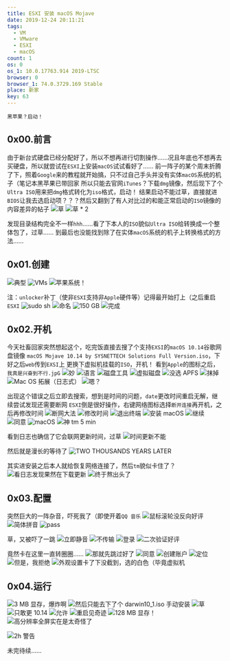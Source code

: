 ```yaml
---
title: ESXI 安装 macOS Mojave
date: 2019-12-24 20:11:21
tags:
  - VM
  - VMware
  - ESXI
  - macOS
count: 1
os: 0
os_1: 10.0.17763.914 2019-LTSC
browser: 0
browser_1: 74.0.3729.169 Stable
place: 新家
key: 63
---
```

    黑苹果？启动！
<!-- more -->
## 0x00.前言
由于新台式硬盘已经分配好了，所以不想再进行切割操作……况且年底也不想再去买硬盘，所以就尝试在`ESXI`上安装`macOS`试试看好了……
前一阵子的某个周末折腾了下，照着`Google`来的教程就开始搞，只不过自己手头并没有实体`macOS`系统的机子（笔记本黑苹果已带回家
所以只能去官网`iTunes`？下载`dmg`镜像，然后现下了个`Ultra ISO`用来把`dmg`格式转化为`iso`格式，启动！
结果启动不能过草，直接就进`BIOS`让我去选启动项？？？然后又翻到了有人对比过的和能正常启动的`ISO`镜像的内容差异的帖子
![草](https://i1.yuangezhizao.cn/Win-10/20191215031908.jpg!webp)
![草 * 2](https://i1.yuangezhizao.cn/Win-10/20191215031922.jpg!webp)

发现目录结构完全不一样`hhh`……看了下本人的`ISO`貌似`Ultra ISO`给转换成一个整体包了，过草……
到最后也没能找到除了在实体`macOS`系统的机子上转换格式的方法……

## 0x01.创建
![典型](https://i1.yuangezhizao.cn/Win-10/20191215030804.jpg!webp)
![VMs](https://i1.yuangezhizao.cn/Win-10/20191215030826.jpg!webp)
![苹果系统！](https://i1.yuangezhizao.cn/Win-10/20191215030849.jpg!webp)

注：`unlocker`补丁（使非`ESXI`支持非`Apple`硬件等）记得最开始打上（之后重启`ESXI`
![sudo sh](https://i1.yuangezhizao.cn/Win-10/20191215030222.jpg!webp)
![命名](https://i1.yuangezhizao.cn/Win-10/20191215030916.jpg!webp)
![150 GB](https://i1.yuangezhizao.cn/Win-10/20191215031120.jpg!webp)
![完成](https://i1.yuangezhizao.cn/Win-10/20191215031825.jpg!webp)

## 0x02.开机
今天社畜回家突然想起这个，吃完饭直接去搜了个支持`EXSI`的`macOS 10.14`谷歌网盘镜像
`macOS Mojave 10.14 by SYSNETTECH Solutions Full Version.iso`，下好之后`web`传到`EXSI`上
更换下虚拟机挂载的`ISO`，开机！
看到`Apple`的图标之后，`我真是兴奋到不行.jpG`
![妙](https://i1.yuangezhizao.cn/Win-10/20191224195302.jpg!webp)
![语言](https://i1.yuangezhizao.cn/Win-10/20191224194248.jpg!webp)
![磁盘工具](https://i1.yuangezhizao.cn/Win-10/20191224194454.jpg!webp)
![虚拟磁盘](https://i1.yuangezhizao.cn/Win-10/20191224194330.jpg!webp)
![没选 APFS](https://i1.yuangezhizao.cn/Win-10/20191224194346.jpg!webp)
![抹掉](https://i1.yuangezhizao.cn/Win-10/20191224194441.jpg!webp)
![Mac OS 拓展（日志式）](https://i1.yuangezhizao.cn/Win-10/20191224195441.jpg!webp)
![嗯？](https://i1.yuangezhizao.cn/Win-10/20191224194512.jpg!webp)

出现这个错误之后立即去搜索，想到是时间的问题，`date`更改时间重启无解，继续尝试发现还需要断网
`ESXI`倒是很好操作，右键网络图标选择`断开连接`再开机，之后再修改时间
![断网大法](https://i1.yuangezhizao.cn/Win-10/20191224195505.jpg!webp)
![修改时间](https://i1.yuangezhizao.cn/Win-10/20191224195650.jpg!webp)
![退出终端](https://i1.yuangezhizao.cn/Win-10/20191224194749.jpg!webp)
![安装 macOS](https://i1.yuangezhizao.cn/Win-10/20191224194300.jpg!webp)
![继续](https://i1.yuangezhizao.cn/Win-10/20191224195712.jpg!webp)
![同意](https://i1.yuangezhizao.cn/Win-10/20191224195738.jpg!webp)
![macOS](https://i1.yuangezhizao.cn/Win-10/20191224195748.jpg!webp)
![神 tm 5 min](https://i1.yuangezhizao.cn/Win-10/20191224195809.jpg!webp)

看到日志也确信了它会联网更新时间，过草
![时间更新不能](https://i1.yuangezhizao.cn/Win-10/20191224201439.jpg!webp)

然后就是漫长的等待了
![TWO THOUSANDS YEARS LATER](https://i1.yuangezhizao.cn/Win-10/20191224205755.jpg!webp)

其实进安装之后本人就给恢复网络连接了，然后`tm`貌似卡住了？
![看日志发现果然在下载更新](https://i1.yuangezhizao.cn/Win-10/20191224202130.jpg!webp)
![终于熬出头了](https://i1.yuangezhizao.cn/Win-10/20191224205641.jpg)

## 0x03.配置
突然巨大的一阵杂音，吓死我了（即使开着`QQ 音乐`
![鼠标滚轮没反向好评](https://i1.yuangezhizao.cn/Win-10/20191224211517.jpg)
![简体拼音](https://i1.yuangezhizao.cn/Win-10/20191224211632.jpg)
![pass](https://i1.yuangezhizao.cn/Win-10/20191224211703.jpg)

草，又被吓了一跳
![立即静音](https://i1.yuangezhizao.cn/Win-10/20191224211805.jpg)
![不传输](https://i1.yuangezhizao.cn/Win-10/20191224211935.jpg)
![登录](https://i1.yuangezhizao.cn/Win-10/20191224212018.jpg)
![二次验证好评](https://i1.yuangezhizao.cn/Win-10/20191224212136.jpg)

竟然卡在这里一直转圈圈……
![那就先跳过好了](https://i1.yuangezhizao.cn/Win-10/20191224213040.jpg)
![同意](https://i1.yuangezhizao.cn/Win-10/20191224213127.jpg)
![创建账户](https://i1.yuangezhizao.cn/Win-10/20191224213409.jpg)
![定位](https://i1.yuangezhizao.cn/Win-10/20191224213514.jpg)
![但是，我拒绝](https://i1.yuangezhizao.cn/Win-10/20191224213544.jpg)
![外观设置卡了下没截到，选的白色（毕竟虚拟机](https://i1.yuangezhizao.cn/Win-10/20191224213701.jpg)

## 0x04.运行
![3 MB 显存，爆炸啊](https://i1.yuangezhizao.cn/Win-10/20191224214137.jpg)
![然后只能去下了个 darwin10_1.iso 手动安装](https://i1.yuangezhizao.cn/Win-10/20191224215147.jpg)
![草](https://i1.yuangezhizao.cn/Win-10/20191224215402.jpg)
![只敢更 10.14](https://i1.yuangezhizao.cn/Win-10/20191224221201.jpg)
![允许](https://i1.yuangezhizao.cn/Win-10/20191224215432.jpg)
![重启见奇迹](https://i1.yuangezhizao.cn/Win-10/20191224215615.jpg)
![128 MB 显存！](https://i1.yuangezhizao.cn/Win-10/20191224220032.jpg)
![高分辨率全屏实在是太奇怪了](https://i1.yuangezhizao.cn/Win-10/20191224220245.png)

![2h 警告](https://i1.yuangezhizao.cn/Win-10/20191224221228.jpg)

未完待续……
